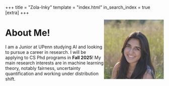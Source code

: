 +++
title = "Zola-Inky"
template = "index.html"
in_search_index = true
[extra]
+++

<img src="https://github.com/gambhirmp/personalsite/blob/master/content/website.png?raw=true" alt="Headshot of me!" width="190" align="right" />

# About Me!

I am a Junior at UPenn studying AI and looking to pursue a career in research. I will be applying to CS Phd programs in **Fall 2025**! My main research interests are in machine learning theory, notably fairness, uncertainty quantification and working under distribution shift.



